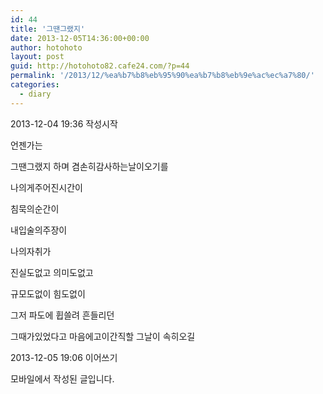 ```yaml
---
id: 44
title: '그땐그랬지'
date: 2013-12-05T14:36:00+00:00
author: hotohoto
layout: post
guid: http://hotohoto82.cafe24.com/?p=44
permalink: '/2013/12/%ea%b7%b8%eb%95%90%ea%b7%b8%eb%9e%ac%ec%a7%80/'
categories:
  - diary
---
```

2013-12-04 19:36 작성시작

언젠가는

그땐그랬지 하며 겸손히감사하는날이오기를

나의게주어진시간이

침묵의순간이

내입술의주장이

나의자취가

진실도없고 의미도없고

규모도없이 힘도없이

그저 파도에 휩쓸려 흔들리던

그때가있었다고 마음에고이간직할 그날이 속히오길

2013-12-05 19:06 이어쓰기

모바일에서 작성된 글입니다.

